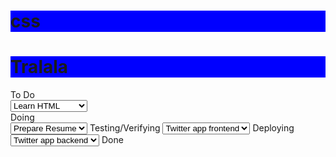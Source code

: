# css
<html>
    <head>
        <title>CSS-HTML</title>
        <style>
            h1 {
              background-color: blue;
            }
        </style>
    </head>
    <body>
        <h1>Tralala</h1>
        <form>
            <div>
                <label id="to-do" name="to-do">To Do</label>
                </br>
                <select>
                    <option>Learn HTML</option>
                    <option>Learn CSS</option>
                    <option>Learn JavaScript</option>
                </select>
            </div>
            <span>
                <label id="doing" name="doing">Doing</label>
                </br>
                <select>
                    <option>Prepare Resume</option>
                    <textarea name="enter title">Enter a title for this card</textarea>
                </select>
            </span>
            <span>
                <label id="testing/verifying" name="testing/verifying">Testing/Verifying</label>
                <select>
                    <option>Twitter app frontend</option>
                </select>
            </span>
            <span>
                <label id="deploying" name="deploying">Deploying</label>
                <select>
                    <option>Twitter app backend</option>
                </select>
            </span>
            <span>
                <label id="done" name="done">Done</label>
            </span>
      </form>
     </body>
    </html>
     
     
    
    
              
            
        
         
            
    
